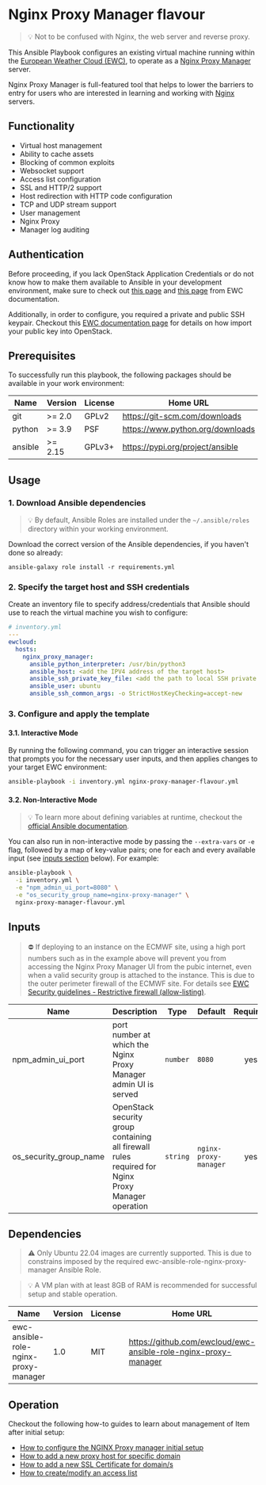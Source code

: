# Nginx Proxy Manager flavour
>💡 Not to be confused with Nginx, the web server and reverse proxy.

This Ansible Playbook configures an existing virtual machine running
within the [European Weather Cloud (EWC)](https://europeanweather.cloud/), to operate as a [Nginx Proxy Manager](https://nginxproxymanager.com/) server.

Nginx Proxy Manager is full-featured tool that helps to lower the barriers to entry for users who are interested in learning and working with [Nginx](https://nginx.org/en/) servers.

## Functionality
* Virtual host management
* Ability to cache assets
* Blocking of common exploits
* Websocket support
* Access list configuration
* SSL and HTTP/2 support
* Host redirection with HTTP code configuration
* TCP and UDP stream support
* User management
* Nginx Proxy
* Manager log auditing

## Authentication

Before proceeding, if you lack OpenStack Application Credentials or do not know
how to make them available to Ansible in your development environment, make sure
to check out [this page](https://confluence.ecmwf.int/display/EWCLOUDKB/EWC+-+How+to+request+Openstack+Application+Credentials)
and [this page](https://confluence.ecmwf.int/display/EWCLOUDKB/EWC+-+OpenStack+Command-Line+client#EWCOpenStackCommandLineclient-GettingStarted)
from EWC documentation.

Additionally, in order to configure, you
required a private and public SSH keypair. Checkout this
[EWC documentation page](https://confluence.ecmwf.int/display/EWCLOUDKB/EWC+-+OpenStack+Command-Line+client#EWCOpenStackCommandLineclient-ImportSSHkey)
for details on how import your public key into OpenStack.

## Prerequisites

To successfully run this playbook, the following packages should be available in your work environment:

| Name | Version | License | Home URL |
|------|---------|----- |-----|
| git | >= 2.0 | GPLv2  | https://git-scm.com/downloads |
| python | >= 3.9   | PSF | https://www.python.org/downloads  |
| ansible | >= 2.15 |  GPLv3+ | https://pypi.org/project/ansible  |

## Usage

### 1. Download  Ansible dependencies
>💡 By default, Ansible Roles are installed under the `~/.ansible/roles` directory within your working environment.

Download the correct version of the Ansible dependencies, if you haven't done so already:

```
ansible-galaxy role install -r requirements.yml
```

### 2. Specify the target host and SSH credentials
Create an inventory file to specify address/credentials that Ansible should use
to reach the virtual machine you wish to configure:

```yaml
# inventory.yml
---
ewcloud:
  hosts:
    nginx_proxy_manager:
      ansible_python_interpreter: /usr/bin/python3
      ansible_host: <add the IPV4 address of the target host>
      ansible_ssh_private_key_file: <add the path to local SSH private key file>
      ansible_user: ubuntu
      ansible_ssh_common_args: -o StrictHostKeyChecking=accept-new
```

### 3. Configure and apply the template

#### 3.1. Interactive Mode

By running the following command, you can trigger an interactive session that
prompts you for the necessary user inputs, and then applies changes to your
target EWC environment:

```bash
ansible-playbook -i inventory.yml nginx-proxy-manager-flavour.yml
```

#### 3.2. Non-Interactive Mode

>💡 To learn more about defining variables at runtime, checkout the
[official Ansible documentation](https://docs.ansible.com/ansible/latest/playbook_guide/playbooks_variables.html).

You can also run in non-interactive mode by passing the
`--extra-vars` or `-e` flag, followed by a map of  key-value pairs; one for
each and every available input (see [inputs section](#inputs) below). For
example:

```bash
ansible-playbook \
  -i inventory.yml \
  -e "npm_admin_ui_port=8080" \
  -e "os_security_group_name=nginx-proxy-manager" \
  nginx-proxy-manager-flavour.yml
```

## Inputs
> ⛔ If deploying to an instance on the ECMWF site, using a high port numbers such as in the example above will prevent you from accessing the Nginx Proxy Manager UI from the pubic internet, even when a valid security group is attached to the instance. This is due to the outer perimeter firewall of the ECMWF site. For details see [EWC Security guidelines - Restrictive firewall (allow-listing)](https://confluence.ecmwf.int/display/EWCLOUDKB/EWC+Security+guidelines#EWCSecurityguidelines-Restrictivefirewall(allow-listing)).

| Name | Description | Type | Default | Required |
|------|-------------|------|---------|:--------:|
| npm_admin_ui_port | port number at which the Nginx Proxy Manager admin UI is served | `number` | `8080`  | yes |
| os_security_group_name | OpenStack security group containing all firewall rules required for Nginx Proxy Manager operation  | `string` | `nginx-proxy-manager` | yes |


## Dependencies
> ⚠️ Only Ubuntu 22.04 images are currently supported.
This is due to constrains imposed by the required ewc-ansible-role-nginx-proxy-manager
Ansible Role.

> 💡 A VM plan with at least 8GB of RAM is recommended for successful setup and
stable operation.

| Name | Version | License | Home URL |
|------|---------|------|------|
| ewc-ansible-role-nginx-proxy-manager | 1.0 |  MIT | https://github.com/ewcloud/ewc-ansible-role-nginx-proxy-manager |

## Operation
Checkout the following how-to guides to learn about management of Item after initial setup:
* [How to configure the NGINX Proxy manager initial setup](./docs/how-to/how-to-configure-the-nginx-proxy-manager-initial-setup.md)
* [How to add a new proxy host for specific domain](./docs/how-to/how-to-add-a-new-proxy-host-for-specific-domain.md)
* [How to add a new SSL Certificate for domain/s](./docs/how-to/how-to-add-a-new-ssl-certificate-for-domains.md)
* [How to create/modify an access list](./docs/how-to/how-to-create-modify-an-access-list.md)